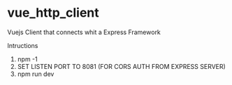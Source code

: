 # vue_http_client
Vuejs Client that connects whit a Express Framework

Intructions

1. npm -1
2. SET LISTEN PORT TO 8081 (FOR CORS AUTH FROM EXPRESS SERVER)
3. npm run dev
